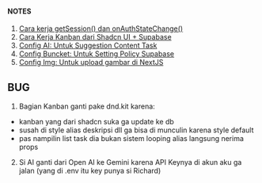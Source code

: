 #### NOTES

1. [Cara kerja getSession() dan onAuthStateChange()](md/auth.md)
2. [Cara Kerja Kanban dari Shadcn UI + Supabase](md/kanban.md)
3. [Config AI: Untuk Suggestion Content Task](md/configAI.md)
4. [Config Buncket: Untuk Setting Policy Supabase](md/configBucket.md)
5. [Config Img: Untuk upload gambar di NextJS](md/configImg.md)

## BUG

1. Bagian Kanban ganti pake dnd.kit karena:

- kanban yang dari shadcn suka ga update ke db
- susah di style alias deskripsi dll ga bisa di munculin karena style default
- pas nampilin list task dia bukan sistem looping alias langsung nerima props

2. Si AI ganti dari Open AI ke Gemini karena API Keynya di akun aku ga jalan (yang di .env itu key punya si Richard)
